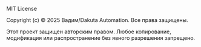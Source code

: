 MIT License

Copyright (c) © 2025 Вадим/Dakuta Automation. Все права защищены.

Этот проект защищен авторским правом. Любое копирование, модификация или 
распространение без явного разрешения запрещено.